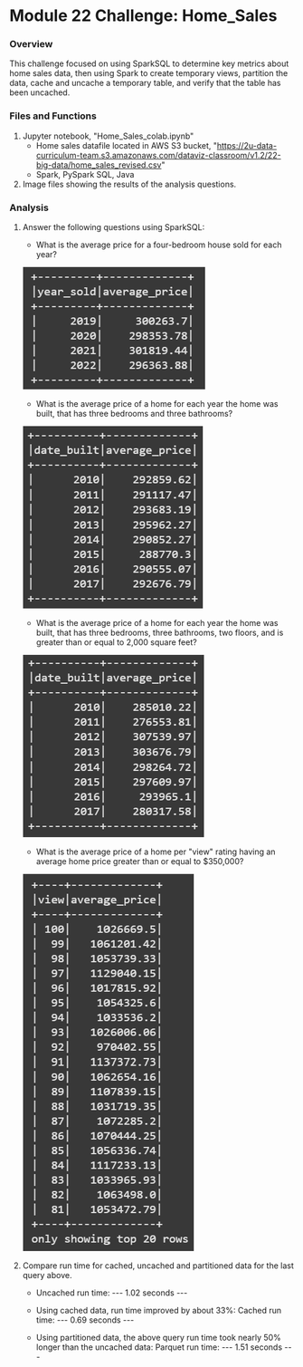 # Module 22 Challenge: Home_Sales

### Overview
This challenge focused on using SparkSQL to determine key metrics about home sales data, then using Spark to create temporary views, partition the data, cache and uncache a temporary table, and verify that the table has been uncached.

### Files and Functions
1. Jupyter notebook, "Home_Sales_colab.ipynb"
    * Home sales datafile located in AWS S3 bucket, "https://2u-data-curriculum-team.s3.amazonaws.com/dataviz-classroom/v1.2/22-big-data/home_sales_revised.csv"
    * Spark, PySpark SQL, Java
2. Image files showing the results of the analysis questions.    


### Analysis
1. Answer the following questions using SparkSQL:
    * What is the average price for a four-bedroom house sold for each year? 

    ![alt text](image.png)

    * What is the average price of a home for each year the home was built, that has three bedrooms and three bathrooms? 
    
    ![alt text](image-1.png)

    * What is the average price of a home for each year the home was built, that has three bedrooms, three bathrooms, two floors, and is greater than or equal to 2,000 square feet? 
    
    ![alt text](image-2.png)

    * What is the average price of a home per "view" rating having an average home price greater than or equal to $350,000? 
    
    ![alt text](image-3.png)

2. Compare run time for cached, uncached and partitioned data for the last query above.

    * Uncached run time: --- 1.02 seconds ---

    * Using cached data, run time improved by about 33%: Cached run time: --- 0.69 seconds ---

    * Using partitioned data, the above query run time took nearly 50% longer than the uncached data: Parquet run time: --- 1.51 seconds ---
